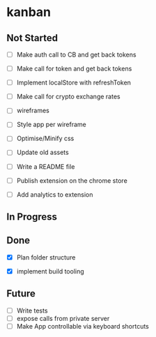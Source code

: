 # kanban

## Not Started
- [ ] Make auth call to CB and get back tokens

- [ ] Make call for token and get back tokens

- [ ] Implement localStore with refreshToken

- [ ] Make call for crypto exchange rates

- [ ] wireframes

- [ ] Style app per wireframe

- [ ] Optimise/Minify css

- [ ] Update old assets

- [ ] Write a README file

- [ ] Publish extension on the chrome store

- [ ] Add analytics to extension


## In Progress


## Done
- [x] Plan folder structure
- [x] implement build tooling


## Future
- [ ] Write tests
- [ ] expose calls from private server
- [ ] Make App controllable via keyboard shortcuts